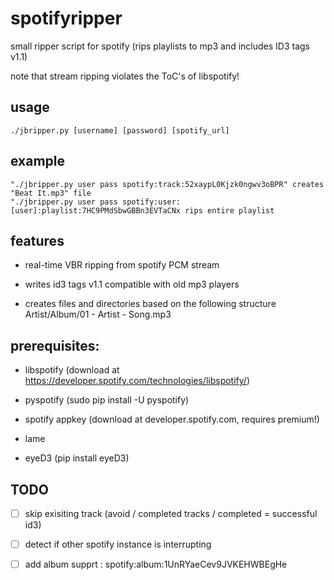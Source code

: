 spotifyripper
=============

small ripper script for spotify (rips playlists to mp3 and includes ID3 tags v1.1) 

note that stream ripping violates the ToC's of libspotify!

usage
-----
    ./jbripper.py [username] [password] [spotify_url]

example
-------
    "./jbripper.py user pass spotify:track:52xaypL0Kjzk0ngwv3oBPR" creates "Beat It.mp3" file
    "./jbripper.py user pass spotify:user:[user]:playlist:7HC9PMdSbwGBBn3EVTaCNx rips entire playlist

features
--------
* real-time VBR ripping from spotify PCM stream

* writes id3 tags v1.1 compatible with old mp3 players

* creates files and directories based on the following structure Artist/Album/01 - Artist - Song.mp3

prerequisites:
--------------
* libspotify (download at https://developer.spotify.com/technologies/libspotify/)

* pyspotify (sudo pip install -U pyspotify)

* spotify appkey (download at developer.spotify.com, requires premium!)

* lame

* eyeD3 (pip install eyeD3)

TODO
----
- [ ] skip exisiting track (avoid / completed tracks / completed = successful id3)
- [ ] detect if other spotify instance is interrupting
- [ ] add album supprt : spotify:album:1UnRYaeCev9JVKEHWBEgHe

